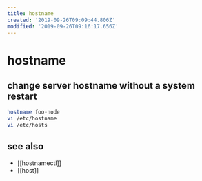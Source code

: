 ```yaml
---
title: hostname
created: '2019-09-26T09:09:44.806Z'
modified: '2019-09-26T09:16:17.656Z'
---
```


# hostname

## change server hostname without a system restart
```sh
hostname foo-node
vi /etc/hostname
vi /etc/hosts
```

## see also
- [[hostnamectl]]
- [[host]]

